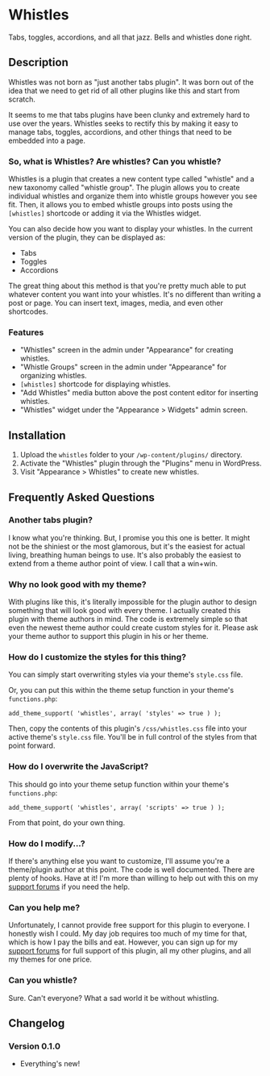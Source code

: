 # Whistles

Tabs, toggles, accordions, and all that jazz. Bells and whistles done right.

## Description

Whistles was not born as "just another tabs plugin".  It was born out of the idea that we need to get rid of all other plugins like this and start from scratch.

It seems to me that tabs plugins have been clunky and extremely hard to use over the years.  Whistles seeks to rectify this by making it easy to manage tabs, toggles, accordions, and other things that need to be embedded into a page.

### So, what is Whistles? Are whistles? Can you whistle?

Whistles is a plugin that creates a new content type called "whistle" and a new taxonomy called "whistle group".  The plugin allows you to create individual whistles and organize them into whistle groups however you see fit.  Then, it allows you to embed whistle groups into posts using the `[whistles]` shortcode or adding it via the Whistles widget.

You can also decide how you want to display your whistles.  In the current version of the plugin, they can be displayed as:

* Tabs
* Toggles
* Accordions

The great thing about this method is that you're pretty much able to put whatever content you want into your whistles.  It's no different than writing a post or page.  You can insert text, images, media, and even other shortcodes.

### Features

* "Whistles" screen in the admin under "Appearance" for creating whistles.
* "Whistle Groups" screen in the admin under "Appearance" for organizing whistles.
* `[whistles]` shortcode for displaying whistles.
* "Add Whistles" media button above the post content editor for inserting whistles.
* "Whistles" widget under the "Appearance > Widgets" admin screen.

## Installation

1. Upload the `whistles` folder to your `/wp-content/plugins/` directory.
2. Activate the "Whistles" plugin through the "Plugins" menu in WordPress.
3. Visit "Appearance > Whistles" to create new whistles.

## Frequently Asked Questions

### Another tabs plugin?

I know what you're thinking.  But, I promise you this one is better.  It might not be the shiniest or the most glamorous, but it's the easiest for actual living, breathing human beings to use.  It's also probably the easiest to extend from a theme author point of view.  I call that a win+win.

### Why no look good with my theme?

With plugins like this, it's literally impossible for the plugin author to design something that will look good with every theme.  I actually created this plugin with theme authors in mind.  The code is extremely simple so that even the newest theme author could create custom styles for it.  Please ask your theme author to support this plugin in his or her theme.

### How do I customize the styles for this thing?

You can simply start overwriting styles via your theme's `style.css` file.

Or, you can put this within the theme setup function in your theme's `functions.php`:

	add_theme_support( 'whistles', array( 'styles' => true ) );

Then, copy the contents of this plugin's `/css/whistles.css` file into your active theme's `style.css` file.  You'll be in full control of the styles from that point forward.

### How do I overwrite the JavaScript?

This should go into your theme setup function within your theme's `functions.php`:

	add_theme_support( 'whistles', array( 'scripts' => true ) );

From that point, do your own thing.

### How do I modify...?

If there's anything else you want to customize, I'll assume you're a theme/plugin author at this point.  The code is well documented.  There are plenty of hooks.  Have at it!  I'm more than willing to help out with this on my [support forums](http://themehybrid.com/support) if you need the help.

### Can you help me?

Unfortunately, I cannot provide free support for this plugin to everyone.  I honestly wish I could.  My day job requires too much of my time for that, which is how I pay the bills and eat.  However, you can sign up for my [support forums](http://themehybrid.com/support) for full support of this plugin, all my other plugins, and all my themes for one price.

### Can you whistle?

Sure.  Can't everyone?  What a sad world it be without whistling.

## Changelog

### Version 0.1.0

* Everything's new!